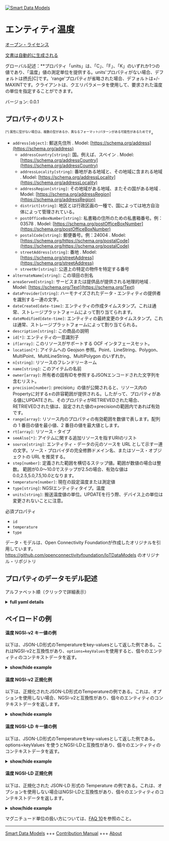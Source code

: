 <!-- 10-Header -->  
[![Smart Data Models](https://smartdatamodels.org/wp-content/uploads/2022/01/SmartDataModels_logo.png "Logo")](https://smartdatamodels.org)  
エンティティ温度  
========<!-- /10-Header -->  
<!-- 15-License -->  
[オープン・ライセンス](https://github.com/smart-data-models//dataModel.OCF/blob/master/Temperature/LICENSE.md)  
[文書は自動的に生成される](https://docs.google.com/presentation/d/e/2PACX-1vTs-Ng5dIAwkg91oTTUdt8ua7woBXhPnwavZ0FxgR8BsAI_Ek3C5q97Nd94HS8KhP-r_quD4H0fgyt3/pub?start=false&loop=false&delayms=3000#slide=id.gb715ace035_0_60)  
<!-- /15-License -->  
<!-- 20-Description -->  
グローバル記述：**プロパティ「units」は、「C」、「F」、「K」のいずれか1つの値であり、「温度」値の測定単位を提供する。units'プロパティがない場合、デフォルトは摂氏[C]です。'range'プロパティが省略された場合、デフォルトは+/- MAXINTです。クライアントは、クエリパラメータを使用して、要求された温度の単位を指定することができます。  
バージョン: 0.0.1  
<!-- /20-Description -->  
<!-- 30-PropertiesList -->  

## プロパティのリスト  

<sup><sub>[*] 属性に型がない場合は、複数の型があるか、異なるフォーマット/パターンがある可能性があるためです</sub></sup>。  
- `address[object]`: 郵送先住所  . Model: [https://schema.org/address](https://schema.org/address)	- `addressCountry[string]`: 国。例えば、スペイン  . Model: [https://schema.org/addressCountry](https://schema.org/addressCountry)  
	- `addressLocality[string]`: 番地がある地域と、その地域に含まれる地域  . Model: [https://schema.org/addressLocality](https://schema.org/addressLocality)  
	- `addressRegion[string]`: その地域がある地域、またその国がある地域  . Model: [https://schema.org/addressRegion](https://schema.org/addressRegion)  
	- `district[string]`: 地区とは行政区画の一種で、国によっては地方自治体によって管理されている。    
	- `postOfficeBoxNumber[string]`: 私書箱の住所のための私書箱番号。例：03578  . Model: [https://schema.org/postOfficeBoxNumber](https://schema.org/postOfficeBoxNumber)  
	- `postalCode[string]`: 郵便番号。例：24004  . Model: [https://schema.org/https://schema.org/postalCode](https://schema.org/https://schema.org/postalCode)  
	- `streetAddress[string]`: 番地  . Model: [https://schema.org/streetAddress](https://schema.org/streetAddress)  
	- `streetNr[string]`: 公道上の特定の物件を特定する番号    
- `alternateName[string]`: この項目の別名  - `areaServed[string]`: サービスまたは提供品が提供される地理的地域  . Model: [https://schema.org/Text](https://schema.org/Text)- `dataProvider[string]`: ハーモナイズされたデータ・エンティティの提供者を識別する一連の文字。  - `dateCreated[date-time]`: エンティティの作成タイムスタンプ。これは通常、ストレージプラットフォームによって割り当てられます。  - `dateModified[date-time]`: エンティティの最終変更のタイムスタンプ。これは通常、ストレージプラットフォームによって割り当てられる。  - `description[string]`: この商品の説明  - `id[*]`: エンティティの一意識別子  - `if[array]`: このリソースがサポートする OCF インタフェースセット。  - `location[*]`: アイテムへの Geojson 参照。Point、LineString、Polygon、MultiPoint、MultiLineString、MultiPolygon のいずれか。  - `n[string]`: リソースのフレンドリーネーム  - `name[string]`: このアイテムの名前  - `owner[array]`: 所有者の固有IDを参照するJSONエンコードされた文字列を含むリスト。  - `precision[number]`: precision」の値が公開されると、リソース内のPropertyに対する±の許容範囲が提供される。したがって、プロパティがある値にUPDATEされ、そのプロパティがRETRIEVEDされた場合、RETRIEVEDされた値は、設定された値の±precisionの範囲内であれば有効です。  - `range[array]`: リソース内のプロパティの有効範囲を数値で表します。配列の 1 番目の値を最小値、2 番目の値を最大値とします。  - `rt[array]`: リソース・タイプ  - `seeAlso[*]`: アイテムに関する追加リソースを指すURIのリスト  - `source[string]`: エンティティ・データの元のソースを URL として示す一連の文字。ソース・プロバイダの完全修飾ドメイン名、またはソース・オブジェクトの URL を推奨する。  - `step[number]`: 定義された範囲を横切るステップ値。範囲が数値の場合は整数。  範囲が0.0～10.0でステップが2.5の場合、有効な値は0.0,2.5,5.0,7.5,10.0となります。  - `temperature[number]`: 現在の設定温度または測定値  - `type[string]`: NGSIエンティティタイプ。温度  - `units[string]`: 搬送温度値の単位。UPDATEを行う際、デバイス上の単位は変更されないことに注意。  <!-- /30-PropertiesList -->  
<!-- 35-RequiredProperties -->  
必須プロパティ  
- `id`  - `temperature`  - `type`  <!-- /35-RequiredProperties -->  
<!-- 40-RequiredProperties -->  
データ・モデルは、Open Connectivity Foundationが作成したオリジナルを引用しています。https://github.com/openconnectivityfoundation/IoTDataModels のオリジナル・リポジトリ  
<!-- /40-RequiredProperties -->  
<!-- 50-DataModelHeader -->  
## プロパティのデータモデル記述  
アルファベット順（クリックで詳細表示）  
<!-- /50-DataModelHeader -->  
<!-- 60-ModelYaml -->  
<details><summary><strong>full yaml details</strong></summary>    
```yaml  
Temperature:    
  description: 'This Resource describes a sensed or actuated Temperature value.The Property ''temperature'' describes the current value measured.The Property ''units'' is a single value that is one of ''C'', ''F'' or ''K''.It provides the unit of measurement for the ''temperature'' value.It is a read-only value that is provided by the server.If the ''units'' Property is missing the default is Celsius [C].When the Property ''range'' is omitted the default is +/- MAXINT.A client can specify the units for the requested temperature by use of a query parameter.If no query parameter is provided the server provides its default measure or set value.It is recommended to return always the units Property in the result.'    
  properties:    
    address:    
      description: The mailing address    
      properties:    
        addressCountry:    
          description: 'The country. For example, Spain'    
          type: string    
          x-ngsi:    
            model: https://schema.org/addressCountry    
            type: Property    
        addressLocality:    
          description: 'The locality in which the street address is, and which is in the region'    
          type: string    
          x-ngsi:    
            model: https://schema.org/addressLocality    
            type: Property    
        addressRegion:    
          description: 'The region in which the locality is, and which is in the country'    
          type: string    
          x-ngsi:    
            model: https://schema.org/addressRegion    
            type: Property    
        district:    
          description: 'A district is a type of administrative division that, in some countries, is managed by the local government'    
          type: string    
          x-ngsi:    
            type: Property    
        postOfficeBoxNumber:    
          description: 'The post office box number for PO box addresses. For example, 03578'    
          type: string    
          x-ngsi:    
            model: https://schema.org/postOfficeBoxNumber    
            type: Property    
        postalCode:    
          description: 'The postal code. For example, 24004'    
          type: string    
          x-ngsi:    
            model: https://schema.org/https://schema.org/postalCode    
            type: Property    
        streetAddress:    
          description: The street address    
          type: string    
          x-ngsi:    
            model: https://schema.org/streetAddress    
            type: Property    
        streetNr:    
          description: Number identifying a specific property on a public street    
          type: string    
          x-ngsi:    
            type: Property    
      type: object    
      x-ngsi:    
        model: https://schema.org/address    
        type: Property    
    alternateName:    
      description: An alternative name for this item    
      type: string    
      x-ngsi:    
        type: Property    
    areaServed:    
      description: The geographic area where a service or offered item is provided    
      type: string    
      x-ngsi:    
        model: https://schema.org/Text    
        type: Property    
    dataProvider:    
      description: A sequence of characters identifying the provider of the harmonised data entity    
      type: string    
      x-ngsi:    
        type: Property    
    dateCreated:    
      description: Entity creation timestamp. This will usually be allocated by the storage platform    
      format: date-time    
      type: string    
      x-ngsi:    
        type: Property    
    dateModified:    
      description: Timestamp of the last modification of the entity. This will usually be allocated by the storage platform    
      format: date-time    
      type: string    
      x-ngsi:    
        type: Property    
    description:    
      description: A description of this item    
      type: string    
      x-ngsi:    
        type: Property    
    id:    
      anyOf:    
        - description: Identifier format of any NGSI entity    
          maxLength: 256    
          minLength: 1    
          pattern: ^[\w\-\.\{\}\$\+\*\[\]`|~^@!,:\\]+$    
          type: string    
          x-ngsi:    
            type: Property    
        - description: Identifier format of any NGSI entity    
          format: uri    
          type: string    
          x-ngsi:    
            type: Property    
      description: Unique identifier of the entity    
      x-ngsi:    
        type: Property    
    if:    
      description: The OCF Interface set supported by this Resource    
      items:    
        enum:    
          - oic.if.baseline    
          - oic.if.s    
          - oic.if.a    
        maxLength: 64    
        type: string    
      minItems: 2    
      readOnly: true    
      type: array    
      uniqueItems: true    
      x-ngsi:    
        type: Property    
    location:    
      description: 'Geojson reference to the item. It can be Point, LineString, Polygon, MultiPoint, MultiLineString or MultiPolygon'    
      oneOf:    
        - description: Geojson reference to the item. Point    
          properties:    
            bbox:    
              items:    
                type: number    
              minItems: 4    
              type: array    
            coordinates:    
              items:    
                type: number    
              minItems: 2    
              type: array    
            type:    
              enum:    
                - Point    
              type: string    
          required:    
            - type    
            - coordinates    
          title: GeoJSON Point    
          type: object    
          x-ngsi:    
            type: GeoProperty    
        - description: Geojson reference to the item. LineString    
          properties:    
            bbox:    
              items:    
                type: number    
              minItems: 4    
              type: array    
            coordinates:    
              items:    
                items:    
                  type: number    
                minItems: 2    
                type: array    
              minItems: 2    
              type: array    
            type:    
              enum:    
                - LineString    
              type: string    
          required:    
            - type    
            - coordinates    
          title: GeoJSON LineString    
          type: object    
          x-ngsi:    
            type: GeoProperty    
        - description: Geojson reference to the item. Polygon    
          properties:    
            bbox:    
              items:    
                type: number    
              minItems: 4    
              type: array    
            coordinates:    
              items:    
                items:    
                  items:    
                    type: number    
                  minItems: 2    
                  type: array    
                minItems: 4    
                type: array    
              type: array    
            type:    
              enum:    
                - Polygon    
              type: string    
          required:    
            - type    
            - coordinates    
          title: GeoJSON Polygon    
          type: object    
          x-ngsi:    
            type: GeoProperty    
        - description: Geojson reference to the item. MultiPoint    
          properties:    
            bbox:    
              items:    
                type: number    
              minItems: 4    
              type: array    
            coordinates:    
              items:    
                items:    
                  type: number    
                minItems: 2    
                type: array    
              type: array    
            type:    
              enum:    
                - MultiPoint    
              type: string    
          required:    
            - type    
            - coordinates    
          title: GeoJSON MultiPoint    
          type: object    
          x-ngsi:    
            type: GeoProperty    
        - description: Geojson reference to the item. MultiLineString    
          properties:    
            bbox:    
              items:    
                type: number    
              minItems: 4    
              type: array    
            coordinates:    
              items:    
                items:    
                  items:    
                    type: number    
                  minItems: 2    
                  type: array    
                minItems: 2    
                type: array    
              type: array    
            type:    
              enum:    
                - MultiLineString    
              type: string    
          required:    
            - type    
            - coordinates    
          title: GeoJSON MultiLineString    
          type: object    
          x-ngsi:    
            type: GeoProperty    
        - description: Geojson reference to the item. MultiLineString    
          properties:    
            bbox:    
              items:    
                type: number    
              minItems: 4    
              type: array    
            coordinates:    
              items:    
                items:    
                  items:    
                    items:    
                      type: number    
                    minItems: 2    
                    type: array    
                  minItems: 4    
                  type: array    
                type: array    
              type: array    
            type:    
              enum:    
                - MultiPolygon    
              type: string    
          required:    
            - type    
            - coordinates    
          title: GeoJSON MultiPolygon    
          type: object    
          x-ngsi:    
            type: GeoProperty    
      x-ngsi:    
        type: GeoProperty    
    n:    
      description: Friendly name of the Resource    
      maxLength: 64    
      readOnly: true    
      type: string    
      x-ngsi:    
        type: Property    
    name:    
      description: The name of this item    
      type: string    
      x-ngsi:    
        type: Property    
    owner:    
      description: A List containing a JSON encoded sequence of characters referencing the unique Ids of the owner(s)    
      items:    
        anyOf:    
          - description: Identifier format of any NGSI entity    
            maxLength: 256    
            minLength: 1    
            pattern: ^[\w\-\.\{\}\$\+\*\[\]`|~^@!,:\\]+$    
            type: string    
            x-ngsi:    
              type: Property    
          - description: Identifier format of any NGSI entity    
            format: uri    
            type: string    
            x-ngsi:    
              type: Property    
        description: Unique identifier of the entity    
        x-ngsi:    
          type: Property    
      type: array    
      x-ngsi:    
        type: Property    
    precision:    
      description: 'When exposed the value in ''precision'' provides a +/- tolerance against the Properties in the Resource. Thus if a Property is UPDATED to a value and that Property then RETRIEVED, the RETRIEVED value is valid if in the range of the set value +/- precision'    
      readOnly: true    
      type: number    
      x-ngsi:    
        type: Property    
    range:    
      description: 'The valid range for the Property in the Resource as a number. The first value in the array is the minimum value, the second value in the array is the maximum value'    
      items:    
        type: number    
      maxItems: 2    
      minItems: 2    
      readOnly: true    
      type: array    
      x-ngsi:    
        type: Property    
    rt:    
      description: The Resource Type    
      items:    
        enum:    
          - oic.r.temperature    
        maxLength: 64    
        type: string    
      minItems: 1    
      readOnly: true    
      type: array    
      uniqueItems: true    
      x-ngsi:    
        type: Property    
    seeAlso:    
      description: list of uri pointing to additional resources about the item    
      oneOf:    
        - items:    
            format: uri    
            type: string    
          minItems: 1    
          type: array    
        - format: uri    
          type: string    
      x-ngsi:    
        type: Property    
    source:    
      description: 'A sequence of characters giving the original source of the entity data as a URL. Recommended to be the fully qualified domain name of the source provider, or the URL to the source object'    
      type: string    
      x-ngsi:    
        type: Property    
    step:    
      description: 'Step value across the defined range an integer when the range is a number.  This is the increment for valid values across the range; so if range is 0.0..10.0 and step is 2.5 then valid values are 0.0,2.5,5.0,7.5,10.0'    
      readOnly: true    
      type: number    
      x-ngsi:    
        type: Property    
    temperature:    
      description: The current temperature setting or measurement    
      type: number    
      x-ngsi:    
        type: Property    
    type:    
      description: NGSI entity type. It has to be Temperature    
      enum:    
        - Temperature    
      type: string    
      x-ngsi:    
        type: Property    
    units:    
      description: 'The unit for the conveyed temperature value, Note that when doing an UPDATE, the unit on the device does NOT change, it only indicates the unit of the conveyed value during the UPDATE operation'    
      enum:    
        - C    
        - F    
        - K    
      type: string    
      x-ngsi:    
        type: Property    
  required:    
    - temperature    
    - id    
    - type    
  type: object    
  x-derived-from: https://raw.githubusercontent.com/openconnectivityfoundation/IoTDataModels/master/TemperatureResURI.swagger.json    
  x-disclaimer: 'Redistribution and use in source and binary forms, with or without modification, are permitted  provided that the license conditions are met. Copyleft (c) 2022 Contributors to Smart Data Models Program'    
  x-license-url: https://github.com/smart-data-models/dataModel.OCF/blob/master/Temperature/LICENSE.md    
  x-model-schema: https://smart-data-models.github.io/dataModel.OCF/Temperature/schema.json    
  x-model-tags: OCF    
  x-version: 0.0.1    
```  
</details>    
<!-- /60-ModelYaml -->  
<!-- 70-MiddleNotes -->  
<!-- /70-MiddleNotes -->  
<!-- 80-Examples -->  
## ペイロードの例  
#### 温度 NGSI-v2 キー値の例  
以下は、JSON-LD形式のTemperatureをkey-valuesとして返した例である。これはNGSI-v2と互換性があり、`options=keyValues`を使用すると、個々のエンティティのコンテキストデータを返す。  
<details><summary><strong>show/hide example</strong></summary>    
```json  
{  
    "id": "urn:ngsi-ld:Temperature:id:KUHP:87123041",  
    "dateCreated": "1973-02-16T10:24:42Z",  
    "dateModified": "2014-09-28T19:16:20Z",  
    "source": "Produce visit laugh bring. Floor budget break push gas do.",  
    "name": "Safe life through case offer hold. Ok son old cover.",  
    "alternateName": "Dra",  
    "description": "The and sense business box ten. One wear accept really sing section boy. Feeling morning husband best travel campaign suggest. There high account across political three.",  
    "dataProvider": "Ground room parent provide move language.",  
    "owner": [  
        "urn:ngsi-ld:Temperature:items:NWXV:43893681",  
        "urn:ngsi-ld:Temperature:items:MGUP:41314069"  
    ],  
    "seeAlso": [  
        "urn:ngsi-ld:Temperature:items:ZFLJ:77368631"  
    ],  
    "location": {  
        "type": "Point",  
        "coordinates": [  
            58.8891655,  
            7.124082  
        ]  
    },  
    "address": {  
        "streetAddress": "Look receive concern fill society. Call lay guy pull among answer.",  
        "addressLocality": "Watch main official be. Word scientist card drop man operation her. At east yourself.",  
        "addressRegion": "Should general most worry source of factor short. Up case their last.",  
        "addressCountry": "Season treatment ",  
        "postalCode": "Language evi",  
        "postOfficeBoxNumber": "Center produce result. Week li",  
        "streetNr": "As management other section cold upon might. Technology authority common might. ",  
        "district": "Fear avoid true. About ability local though account heart. Few exist l"  
    },  
    "areaServed": "Level social attorney range can voice box. Speak t",  
    "rt": [  
        "oic.r.temperature"  
    ],  
    "temperature": 210.2,  
    "units": "F",  
    "n": "Indeed close ",  
    "range": [  
        272.4,  
        406.0  
    ],  
    "step": 76.3,  
    "precision": 34.3,  
    "if": [  
        "oic.if.baseline",  
        "oic.if.a"  
    ],  
    "type": "Temperature"  
}  
```  
</details>  
#### 温度 NGSI-v2 正規化例  
以下は、正規化されたJSON-LD形式のTemperatureの例である。これは、オプションを使用しない場合、NGSI-v2と互換性があり、個々のエンティティのコンテキストデータを返します。  
<details><summary><strong>show/hide example</strong></summary>    
```json  
{  
    "id": "urn:ngsi-ld:Temperature:id:KUHP:87123041",  
    "dateCreated": {  
        "type": "DateTime",  
        "value": "1973-02-16T10:24:42Z"  
    },  
    "dateModified": {  
        "type": "DateTime",  
        "value": "2014-09-28T19:16:20Z"  
    },  
    "source": {  
        "type": "Text",  
        "value": "Produce visit laugh bring. Floor budget break push gas do."  
    },  
    "name": {  
        "type": "Text",  
        "value": "Safe life through case offer hold. Ok son old cover."  
    },  
    "alternateName": {  
        "type": "Text",  
        "value": "Dra"  
    },  
    "description": {  
        "type": "Text",  
        "value": "The and sense business box ten. One wear accept really sing section boy. Feeling morning husband best travel campaign suggest. There high account across political three."  
    },  
    "dataProvider": {  
        "type": "Text",  
        "value": "Ground room parent provide move language."  
    },  
    "owner": {  
        "type": "StructuredValue",  
        "value": [  
            "urn:ngsi-ld:Temperature:items:NWXV:43893681",  
            "urn:ngsi-ld:Temperature:items:MGUP:41314069"  
        ]  
    },  
    "seeAlso": {  
        "type": "StructuredValue",  
        "value": [  
            "urn:ngsi-ld:Temperature:items:ZFLJ:77368631"  
        ]  
    },  
    "location": {  
        "type": "geo:json",  
        "value": {  
            "type": "Point",  
            "coordinates": [  
                58.8891655,  
                7.124082  
            ]  
        }  
    },  
    "address": {  
        "type": "StructuredValue",  
        "value": {  
            "streetAddress": "Look receive concern fill society. Call lay guy pull among answer.",  
            "addressLocality": "Watch main official be. Word scientist card drop man operation her. At east yourself.",  
            "addressRegion": "Should general most worry source of factor short. Up case their last.",  
            "addressCountry": "Season treatment ",  
            "postalCode": "Language evi",  
            "postOfficeBoxNumber": "Center produce result. Week li",  
            "streetNr": "As management other section cold upon might. Technology authority common might. ",  
            "district": "Fear avoid true. About ability local though account heart. Few exist l"  
        }  
    },  
    "areaServed": {  
        "type": "Text",  
        "value": "Level social attorney range can voice box. Speak t"  
    },  
    "rt": {  
        "type": "StructuredValue",  
        "value": [  
            "oic.r.temperature"  
        ]  
    },  
    "temperature": {  
        "type": "Number",  
        "value": 210.2  
    },  
    "units": {  
        "type": "Text",  
        "value": "F"  
    },  
    "n": {  
        "type": "Text",  
        "value": "Indeed close "  
    },  
    "range": {  
        "type": "StructuredValue",  
        "value": [  
            272.4,  
            406.0  
        ]  
    },  
    "step": {  
        "type": "Number",  
        "value": 76.3  
    },  
    "precision": {  
        "type": "Number",  
        "value": 34.3  
    },  
    "if": {  
        "type": "StructuredValue",  
        "value": [  
            "oic.if.baseline",  
            "oic.if.a"  
        ]  
    },  
    "type": "Temperature"  
}  
```  
</details>  
#### 温度 NGSI-LD キー値の例  
以下は、JSON-LD形式のTemperatureをkey-valuesとして返した例である。options=keyValues`を使うとNGSI-LDと互換性があり、個々のエンティティのコンテキストデータを返す。  
<details><summary><strong>show/hide example</strong></summary>    
```json  
{  
    "id": "urn:ngsi-ld:Temperature:id:KUHP:87123041",  
    "dateCreated": "1973-02-16T10:24:42Z",  
    "dateModified": "2014-09-28T19:16:20Z",  
    "source": "Produce visit laugh bring. Floor budget break push gas do.",  
    "name": "Safe life through case offer hold. Ok son old cover.",  
    "alternateName": "Dra",  
    "description": "The and sense business box ten. One wear accept really sing section boy. Feeling morning husband best travel campaign suggest. There high account across political three.",  
    "dataProvider": "Ground room parent provide move language.",  
    "owner": [  
        "urn:ngsi-ld:Temperature:items:NWXV:43893681",  
        "urn:ngsi-ld:Temperature:items:MGUP:41314069"  
    ],  
    "seeAlso": [  
        "urn:ngsi-ld:Temperature:items:ZFLJ:77368631"  
    ],  
    "location": {  
        "type": "Point",  
        "coordinates": [  
            58.8891655,  
            7.124082  
        ]  
    },  
    "address": {  
        "streetAddress": "Look receive concern fill society. Call lay guy pull among answer.",  
        "addressLocality": "Watch main official be. Word scientist card drop man operation her. At east yourself.",  
        "addressRegion": "Should general most worry source of factor short. Up case their last.",  
        "addressCountry": "Season treatment ",  
        "postalCode": "Language evi",  
        "postOfficeBoxNumber": "Center produce result. Week li",  
        "streetNr": "As management other section cold upon might. Technology authority common might. ",  
        "district": "Fear avoid true. About ability local though account heart. Few exist l"  
    },  
    "areaServed": "Level social attorney range can voice box. Speak t",  
    "rt": [  
        "oic.r.temperature"  
    ],  
    "temperature": 210.2,  
    "units": "F",  
    "n": "Indeed close ",  
    "range": [  
        272.4,  
        406.0  
    ],  
    "step": 76.3,  
    "precision": 34.3,  
    "if": [  
        "oic.if.baseline",  
        "oic.if.a"  
    ],  
    "type": "Temperature",  
    "@context": [  
        "https://smartdatamodels.org/context.jsonld"  
    ]  
}  
```  
</details>  
#### 温度 NGSI-LD 正規化例  
以下は、正規化された JSON-LD 形式の Temperature の例である。これは、オプションを使用しない場合はNGSI-LDと互換性があり、個々のエンティティのコンテキストデータを返します。  
<details><summary><strong>show/hide example</strong></summary>    
```json  
{  
    "id": "urn:ngsi-ld:Temperature:id:KUHP:87123041",  
    "dateCreated": {  
        "type": "Property",  
        "value": {  
            "@type": "DateTime",  
            "@value": "1973-02-16T10:24:42Z"  
        }  
    },  
    "dateModified": {  
        "type": "Property",  
        "value": {  
            "@type": "DateTime",  
            "@value": "2014-09-28T19:16:20Z"  
        }  
    },  
    "source": {  
        "type": "Property",  
        "value": "Produce visit laugh bring. Floor budget break push gas do."  
    },  
    "name": {  
        "type": "Property",  
        "value": "Safe life through case offer hold. Ok son old cover."  
    },  
    "alternateName": {  
        "type": "Property",  
        "value": "Dra"  
    },  
    "description": {  
        "type": "Property",  
        "value": "The and sense business box ten. One wear accept really sing section boy. Feeling morning husband best travel campaign suggest. There high account across political three."  
    },  
    "dataProvider": {  
        "type": "Property",  
        "value": "Ground room parent provide move language."  
    },  
    "owner": {  
        "type": "Property",  
        "value": [  
            "urn:ngsi-ld:Temperature:items:NWXV:43893681",  
            "urn:ngsi-ld:Temperature:items:MGUP:41314069"  
        ]  
    },  
    "seeAlso": {  
        "type": "Property",  
        "value": [  
            "urn:ngsi-ld:Temperature:items:ZFLJ:77368631"  
        ]  
    },  
    "location": {  
        "type": "GeoProperty",  
        "value": {  
            "type": "Point",  
            "coordinates": [  
                58.8891655,  
                7.124082  
            ]  
        }  
    },  
    "address": {  
        "type": "Property",  
        "value": {  
            "streetAddress": "Look receive concern fill society. Call lay guy pull among answer.",  
            "addressLocality": "Watch main official be. Word scientist card drop man operation her. At east yourself.",  
            "addressRegion": "Should general most worry source of factor short. Up case their last.",  
            "addressCountry": "Season treatment ",  
            "postalCode": "Language evi",  
            "postOfficeBoxNumber": "Center produce result. Week li",  
            "streetNr": "As management other section cold upon might. Technology authority common might. ",  
            "district": "Fear avoid true. About ability local though account heart. Few exist l"  
        }  
    },  
    "areaServed": {  
        "type": "Property",  
        "value": "Level social attorney range can voice box. Speak t"  
    },  
    "rt": {  
        "type": "Property",  
        "value": [  
            "oic.r.temperature"  
        ]  
    },  
    "temperature": {  
        "type": "Property",  
        "value": 210.2  
    },  
    "units": {  
        "type": "Property",  
        "value": "F"  
    },  
    "n": {  
        "type": "Property",  
        "value": "Indeed close "  
    },  
    "range": {  
        "type": "Property",  
        "value": [  
            272.4,  
            406.0  
        ]  
    },  
    "step": {  
        "type": "Property",  
        "value": 76.3  
    },  
    "precision": {  
        "type": "Property",  
        "value": 34.3  
    },  
    "if": {  
        "type": "Property",  
        "value": [  
            "oic.if.baseline",  
            "oic.if.a"  
        ]  
    },  
    "type": "Temperature",  
    "@context": [  
        "https://smartdatamodels.org/context.jsonld"  
    ]  
}  
```  
</details><!-- /80-Examples -->  
<!-- 90-FooterNotes -->  
<!-- /90-FooterNotes -->  
<!-- 95-Units -->  
マグニチュード単位の扱い方については、[FAQ 10](https://smartdatamodels.org/index.php/faqs/)を参照のこと。  
<!-- /95-Units -->  
<!-- 97-LastFooter -->  
---  
[Smart Data Models](https://smartdatamodels.org) +++ [Contribution Manual](https://bit.ly/contribution_manual) +++ [About](https://bit.ly/Introduction_SDM)<!-- /97-LastFooter -->  
